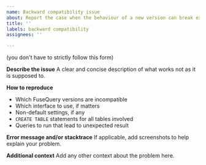 ```yaml
---
name: Backward compatibility issue
about: Report the case when the behaviour of a new version can break existing use cases
title: ''
labels: backward compatibility
assignees: ''

---
```


(you don't have to strictly follow this form)

**Describe the issue**
A clear and concise description of what works not as it is supposed to.

**How to reproduce**
* Which FuseQuery versions are incompatible
* Which interface to use, if matters
* Non-default settings, if any
* `CREATE TABLE` statements for all tables involved
* Queries to run that lead to unexpected result

**Error message and/or stacktrace**
If applicable, add screenshots to help explain your problem.

**Additional context**
Add any other context about the problem here.
